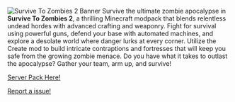 ![Survive To Zombies 2 Banner](https://cdn.modrinth.com/data/QnYFbU7D/images/832f84dfe8b99a06ae2d698e9358cff1ea988a78.png)
Survive the ultimate zombie apocalypse in **Survive To Zombies 2**, a thrilling Minecraft modpack that blends relentless undead hordes with advanced crafting and weaponry. Fight for survival using powerful guns, defend your base with automated machines, and explore a desolate world where danger lurks at every corner. Utilize the Create mod to build intricate contraptions and fortresses that will keep you safe from the growing zombie menace. Do you have what it takes to outlast the apocalypse? Gather your team, arm up, and survive!

[Server Pack Here!]()

[Report a issue!](https://github.com/anviaan/SurviveToZombies2/issues)
